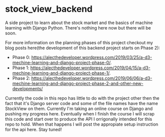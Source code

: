 # stock_view_backend
A side project to learn about the stock market and the basics of machine learning with Django Python. There's nothing here now but there will be soon. 

For more information on the planning phases of this project checkout my blog posts here(the development of this backend project starts on Phase 2):

 * Phase 0: https://alecthedeveloper.wordpress.com/2019/03/25/a-d3-mechine-learning-and-django-project-phase-0/. 
 * Phase 1: https://alecthedeveloper.wordpress.com/2019/04/15/a-d3-mechine-learning-and-django-project-phase-1/.
 * Phase 2: https://alecthedeveloper.wordpress.com/2019/06/06/a-d3-mechine-learning-and-django-project-phase-2-and-other-new-developments/


Currently the code in this repo has little to do with the project other then the fact that it's Django server code and some of the file names have the name StockView on them. Currently I'm taking an online course on Django and pushing my progress here. Eventually when I finish the course I will scrap this code and start over to produce the API I orrigonally intended for this repo to hold. When that happens I will post the appropiate setup instruction for the api here. Stay tuned!